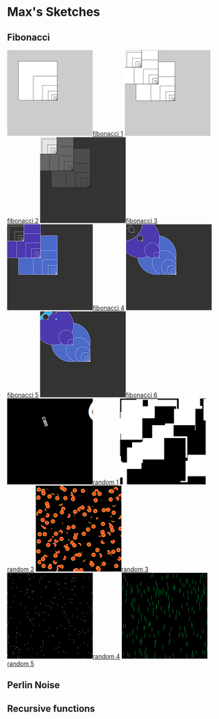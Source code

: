 # Max's Sketches

## Fibonacci
![](Max/fib_01.png)[fibonacci 1](Max/fib_01.pv)
![](Max/fib_02.png)[fibonacci 2](Max/fib_02.pv)
![](Max/fib_03.png)[fibonacci 3](Max/fib_03.pv)
![](Max/fib_04.png)[fibonacci 4](Max/fib_04.pv)
![](Max/fib_05.png)[fibonacci 5](Max/fib_05.pv)
![](Max/fib_06.png)[fibonacci 6](Max/fib_06.pv)
![](Max/schets_random_01.png)[random 1](Max/schets_random_01.pv)
![](Max/schets_random_02.png)[random 2](Max/schets_random_02.pv)
![](Max/schets_random_03.png)[random 3](Max/schets_random_03.pv)
![](Max/schets_random_04.png)[random 4](Max/schets_random_04.pv)
![](Max/schets_random_05.png)[random 5](Max/schets_random_05.pv)


## Perlin Noise

## Recursive functions
            
